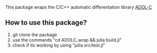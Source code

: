 This package wraps the C/C++ automatic differentation library [ADOL-C](https://github.com/coin-or/ADOL-C) 

## How to use this package?

1. git clone the package
2. use the commands "cd ADOLC_wrap && julia build.jl"
3. check if its working by using "julia src/test.jl"